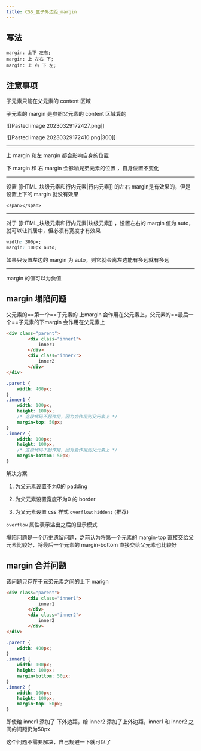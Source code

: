 ```yaml
---
title: CSS_盒子外边距_margin
---
```

## 写法 

```
margin: 上下 左右;
margin: 上 左右 下;
margin: 上 右 下 左;
```

## 注意事项 

子元素只能在父元素的 content 区域 

子元素的 margin 是参照父元素的 content 区域算的 

![[Pasted image 20230329172427.png]]


![[Pasted image 20230329172410.png|300]]

---

上 margin 和左 margin 都会影响自身的位置 

下 margin 和 右 margin 会影响兄弟元素的位置 ，自身位置不变化

---

设置 [[HTML_块级元素和行内元素|行内元素]]  的左右 margin是有效果的，但是设置上下的 margin  就没有效果 

`<span></span>`

---

对于 [[HTML_块级元素和行内元素|块级元素]] ，设置左右的 margin 值为 auto，就可以让其居中，但必须有宽度才有效果 

```css
width: 300px;
margin: 100px auto;
```

如果只设置左边的 margin 为 auto，则它就会离左边能有多远就有多远

---

margin 的值可以为负值 

## margin 塌陷问题 

父元素的==第一个==子元素的 上margin 会作用在父元素上，父元素的==最后一个==子元素的下margin 会作用在父元素上 

```html
<div class="parent">
		<div class="inner1">
			inner1
		</div>
		<div class="inner2">
			inner2
		</div>
</div>
```

```css
.parent {
	width: 400px;
}
.inner1 {
	width: 100px;
	height: 100px;
	/* 这段代码不起作用，因为会作用到父元素上 */
	margin-top: 50px;
}
.inner2 {
	width: 100px;
	height: 100px;
	/* 这段代码不起作用，因为会作用到父元素上 */
	margin-bottom: 50px;
}
```


解决方案 

1. 为父元素设置不为0的 padding 

2. 为父元素设置宽度不为0 的 border 

3. 为父元素设置 css 样式 `overflow:hidden;` (推荐)

`overflow` 属性表示溢出之后的显示模式 

塌陷问题是一个历史遗留问题，之前认为将第一个元素的 margin-top 直接交给父元素比较好，将最后一个元素的 margin-bottom 直接交给父元素也比较好

## margin 合并问题 

该问题只存在于兄弟元素之间的上下 marign 

```html
<div class="parent">
		<div class="inner1">
			inner1
		</div>
		<div class="inner2">
			inner2
		</div>
</div>
```

```css
.parent {
	width: 400px;
}
.inner1 {
	width: 100px;
	height: 100px;
	margin-bottom: 50px;
}
.inner2 {
	width: 100px;
	height: 100px;
	margin-top: 50px;
}
```

即使给 inner1 添加了 下外边距，给 inner2 添加了上外边距，inner1 和 inner2 之间的间距仍为50px 

这个问题不需要解决，自己规避一下就可以了 

